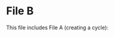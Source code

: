 # File B

This file includes File A (creating a cycle):

<!-- +INCLUDE: misc/cycle_a.md -->
<!-- +END -->